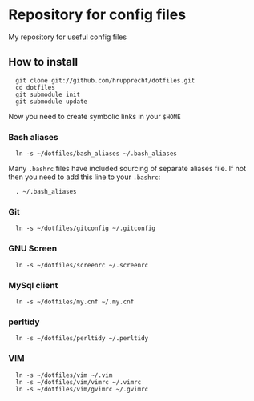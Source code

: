 # Repository for config files

My repository for useful config files

## How to install

      git clone git://github.com/hrupprecht/dotfiles.git
      cd dotfiles
      git submodule init
      git submodule update

Now you need to create symbolic links in your `$HOME`

### Bash aliases

      ln -s ~/dotfiles/bash_aliases ~/.bash_aliases
   
Many `.bashrc` files have included sourcing of separate aliases file. If not then you need to add this line to your `.bashrc`:

      . ~/.bash_aliases

### Git

      ln -s ~/dotfiles/gitconfig ~/.gitconfig
   
### GNU Screen

      ln -s ~/dotfiles/screenrc ~/.screenrc

### MySql client

      ln -s ~/dotfiles/my.cnf ~/.my.cnf
   
### perltidy

      ln -s ~/dotfiles/perltidy ~/.perltidy

### VIM

      ln -s ~/dotfiles/vim ~/.vim
      ln -s ~/dotfiles/vim/vimrc ~/.vimrc
      ln -s ~/dotfiles/vim/gvimrc ~/.gvimrc
